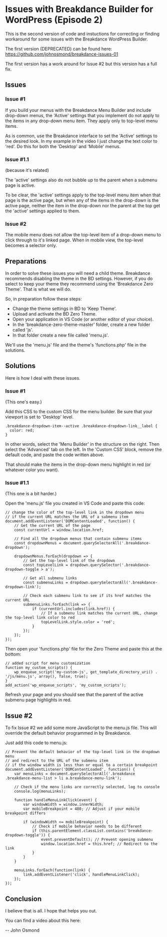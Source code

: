 # Issues with Breakdance Builder for WordPress (Episode 2)

This is the second version of code and instuctions for correcting or finding workaround for some issues with the Breakdance WordPress Builder.

The first version (DEPRECATED) can be found here: https://github.com/johnosmond/breakdance-issues-01

The first version has a work around for Issue #2 but this version has a full fix.

## Issues

### Issue #1

If you build your menus with the Breakdance Menu Builder and include drop-down menus, the 'Active' settings that you implement do not apply to the items in any drop-down menu item. They apply only to top-level menu items.

As is common, use the Breakdance interface to set the 'Active' settings to the desired look. In my example in the video I just change the text color to 'red'. Do this for both the 'Desktop' and 'Mobile' menus.

### Issue #1.1

(because it's related)

The 'active' settings also do not bubble up to the parent when a submenu page is active.

To be clear, the 'active' settings apply to the top-level menu item when that page is the active page, but when any of the items in the drop-down is the active page, neither the item in the drop-down nor the parent at the top get the 'active' settings applied to them.

### Issue #2

The mobile menu does not allow the top-level item of a drop-down menu to click through to it's linked page. When in mobile view, the top-level becomes a selector only.

## Preparations

In order to solve these issues you will need a child theme. Breakdance recommends disabling the theme in the BD settings. However, if you do select to keep your theme they recommend using the 'Breakdance Zero Theme'. That is what we will do.

So, in preparation follow these steps:
* Change the theme settings in BD to 'Keep Theme'.
* Upload and activate the BD Zero Theme.
* Open your application in VS Code (or another editor of your choice).
* In the 'breakdance-zero-theme-master' folder, create a new folder called 'js'.
* In that folder create a new file called 'menu.js'.

We'll use the 'menu.js' file and the theme's 'functions.php' file in the solutions.

## Solutions

Here is how I deal with these issues.

### Issue #1

(This one's easy.)

Add this CSS to the custom CSS for the menu builder. Be sure that your viewport is set to 'Desktop' level.

```
.breakdance-dropdown-item--active .breakdance-dropdown-link__label {
  color: red;
}
```

In other words, select the 'Menu Builder' in the structure on the right. Then select the 'Advanced' tab on the left. In the 'Custom CSS' block, remove the default code, and paste the code written above.

That should make the items in the drop-down menu highlight in red (or whatever color you want).

### Issue #1.1 

(This one is a bit harder.)

Open the 'menu.js' file you created in VS Code and paste this code:

```
// change the color of the top-level link in the dropdown menu 
// if the current URL matches the URL of a submenu item
document.addEventListener('DOMContentLoaded', function() {
    // Get the current URL of the page
    const currentUrl = window.location.href;

    // Find all the dropdown menus that contain submenu items
    const dropdownMenus = document.querySelectorAll('.breakdance-dropdown');

    dropdownMenus.forEach(dropdown => {
        // Get the top-level link of the dropdown
        const topLevelLink = dropdown.querySelector('.breakdance-dropdown-toggle > a');
        
        // Get all submenu links
        const submenuLinks = dropdown.querySelectorAll('.breakdance-dropdown-link');

        // Check each submenu link to see if its href matches the current URL
        submenuLinks.forEach(link => {
            if (currentUrl.includes(link.href)) {
                // If a submenu link matches the current URL, change the top-level link color to red
                topLevelLink.style.color = 'red';
            }
        });
    });
});
```

Then open your 'functions.php' file for the Zero Theme and paste this at the bottom:

```
// added script for menu customization
function my_custom_scripts() {
    wp_enqueue_script('my-custom-js', get_template_directory_uri() . '/js/menu.js', array(), false, true);
}
add_action('wp_enqueue_scripts', 'my_custom_scripts');
```

Refresh your page and you should see that the parent of the active submenu page highlights in red.

## Issue #2

To fix Issue #2 we add some more JavaScript to the menu.js file. This will override the default behavior programmed in by Breakdance.

Just add this code to menu.js:

~~~
// Prevent the default behavior of the top-level link in the dropdown menu
// and redirect to the URL of the submenu item 
// if the window width is less than or equal to a certain breakpoint
document.addEventListener('DOMContentLoaded', function() {
    var menuLinks = document.querySelectorAll('.breakdance .breakdance-menu-list > li a.breakdance-menu-link');

    // Check if the menu links are correctly selected, log to console
    console.log(menuLinks);

    function handleMenuLinkClick(event) {
        var windowWidth = window.innerWidth;
        var mobileBreakpoint = 480; // Adjust if your mobile breakpoint differs

        if (windowWidth <= mobileBreakpoint) {
            // Check if mobile behavior needs to be different
            if (this.parentElement.classList.contains('breakdance-dropdown-toggle')) {
                event.preventDefault(); // Prevent opening submenu
                window.location.href = this.href; // Redirect to the link
            }
        }
    }

    menuLinks.forEach(function(link) {
        link.addEventListener('click', handleMenuLinkClick);
    });
});
~~~

## Conclusion

I believe that is all. I hope that helps you out.

You can find a video about this here: 

-- John Osmond
